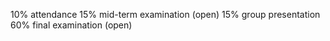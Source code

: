10% attendance
15% mid-term examination (open)
15% group presentation
60% final examination (open)



